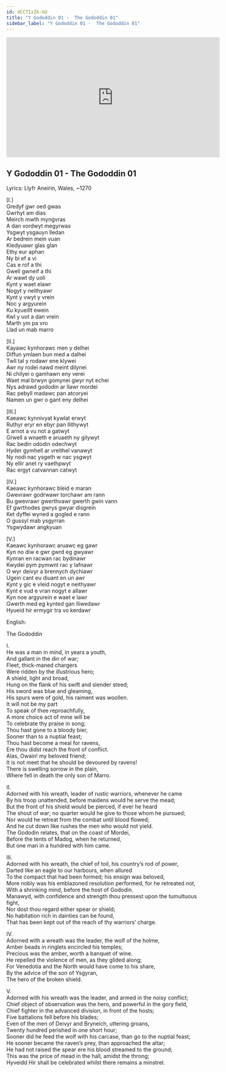 ```yaml
---
id: dCCTIzZk-GU
title: "Y Gododdin 01 -  The Gododdin 01"
sidebar_label: "Y Gododdin 01 -  The Gododdin 01"
---
```


<div class="video-float-container">
  <iframe
    width="560"
    height="315"
    src="https://www.youtube.com/embed/dCCTIzZk-GU"
    title="YouTube video player"
    frameborder="0"
    allow="accelerometer; autoplay; clipboard-write; encrypted-media; gyroscope; picture-in-picture; web-share"
    referrerpolicy="strict-origin-when-cross-origin"
    allowfullscreen
  ></iframe>
</div>

## Y Gododdin 01 -  The Gododdin 01

Lyrics:  Llyfr Aneirin, Wales, ~1270

[I.]  
Gredyf gwr oed gwas  
Gwrhyt am dias  
Meirch mwth myngvras  
A dan vordwyt megyrwas  
Ysgwyt ysgauyn lledan  
Ar bedrein mein vuan  
Kledyuawr glas glan  
Ethy eur aphan  
Ny bi ef a vi  
Cas e rof a thi  
Gwell gwneif a thi  
Ar wawt dy uoli  
Kynt y waet elawr  
Nogyt y neithyawr  
Kynt y vwyt y vrein  
Noc y argyurein  
Ku kyueillt ewein  
Kwl y uot a dan vrein  
Marth ym pa vro  
Llad un mab marro

[II.]  
Kayawc kynhorawc men y delhei  
Diffun ymlaen bun med a dalhei  
Twll tal y rodawr ene klywei  
Awr ny rodei nawd meint dilynei  
Ni chilyei o gamhawn eny verei  
Waet mal brwyn gomynei gwyr nyt echei  
Nys adrawd gododin ar llawr mordei  
Rac pebyll madawc pan atcoryei  
Namen un gwr o gant eny delhei

[III.]  
Kaeawc kynnivyat kywlat erwyt  
Ruthyr eryr en ebyr pan llithywyt  
E arnot a vu not a gatwyt  
Grwell a wnaeth e aruaeth ny gilywyt  
Rac bedin ododin odechwyt  
Hyder gymhell ar vreithel vanawyt  
Ny nodi nac ysgeth w nac ysgwyt  
Ny ellir anet ry vaethpwyt  
Rac ergyt catvannan catwyt

[IV.]  
Kaeawc kynhorawc bleid e maran  
Gwevrawr godrwawr torchawr am rann  
Bu gwevrawr gwerthvawr gwerth gwin vann  
Ef gwrthodes gwrys gwyar disgrein  
Ket dyffei wyned a gogled e rann  
O gussyl mab ysgyrran  
Ysgwydawr angkyuan

[V.]  
Kaeawc kynhorawc aruawc eg gawr  
Kyn no diw e gwr gwrd eg gwyawr  
Kynran en racwan rac bydinawr  
Kwydei pym pymwnt rac y lafnawr  
O wyr deivyr a brennych dychiawr  
Ugein cant eu diuant en un awr  
Kynt y gic e vleid nogyt e neithyawr  
Kynt e vud e vran nogyt e allawr  
Kyn noe argyurein e waet e lawr  
Gwerth med eg kynted gan lliwedawr  
Hyueid hir ermygir tra vo kerdawr

English:

The Gododdin

I.  
He was a man in mind, in years a youth,  
And gallant in the din of war;  
Fleet, thick-maned chargers  
Were ridden by the illustrious hero;  
A shield, light and broad,  
Hung on the flank of his swift and slender steed;  
His sword was blue and gleaming,  
His spurs were of gold, his raiment was woollen.   
It will not be my part  
To speak of thee reproachfully,  
A more choice act of mine will be  
To celebrate thy praise in song;  
Thou hast gone to a bloody bier,  
Sooner than to a nuptial feast;  
Thou hast become a meal for ravens,  
Ere thou didst reach the front of conflict.   
Alas, Owain! my beloved friend;  
It is not meet that he should be devoured by ravens!  
There is swelling sorrow in the plain,  
Where fell in death the only son of Marro.

II.  
Adorned with his wreath, leader of rustic warriors, whenever he came  
By his troop unattended, before maidens would he serve the mead;  
But the front of his shield would be pierced, if ever he heard  
The shout of war; no quarter would he give to those whom he pursued;  
Nor would he retreat from the combat until blood flowed;  
And he cut down like rushes the men who would not yield.  
The Gododin relates, that on the coast of Mordei,   
Before the tents of Madog, when he returned,  
But one man in a hundred with him came. 

III.  
Adorned with his wreath, the chief of toil, his country’s rod of power,  
Darted like an eagle to our harbours, when allured  
To the compact that had been formed; his ensign was beloved,  
More nobly was his emblazoned resolution performed, for he retreated not,  
With a shrinking mind, before the host of Gododin.  
Manawyd, with confidence and strength thou pressest upon the tumultuous fight,  
Nor dost thou regard either spear or shield;  
No habitation rich in dainties can be found,  
That has been kept out of the reach of thy warriors’ charge.

IV.  
Adorned with a wreath was the leader, the wolf of the holme,  
Amber beads in ringlets encircled his temples;  
Precious was the amber, worth a banquet of wine.   
He repelled the violence of men, as they glided along;  
For Venedotia and the North would have come to his share,  
By the advice of the son of Ysgyran,  
The hero of the broken shield.

V.  
Adorned with his wreath was the leader, and armed in the noisy conflict;  
Chief object of observation was the hero, and powerful in the gory field,  
Chief fighter in the advanced division, in front of the hosts;  
Five battalions fell before his blades;  
Even of the men of Deivyr and Bryneich, uttering groans,  
Twenty hundred perished in one short hour;  
Sooner did he feed the wolf with his carcase, than go to the nuptial feast;  
He sooner became the raven’s prey, than approached the altar;  
He had not raised the spear ere his blood streamed to the ground;  
This was the price of mead in the hall, amidst the throng;  
Hyveidd Hir shall be celebrated whilst there remains a minstrel.
